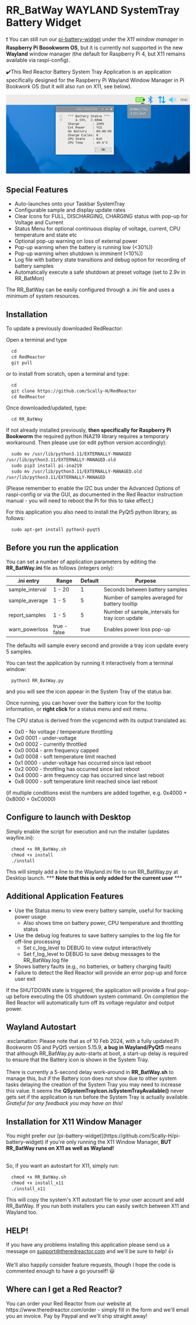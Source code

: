 <H1>RR_BatWay WAYLAND SystemTray Battery Widget</H1>

:exclamation: You can still run our [pi-battery-widget](https://github.com/Scally-H/pi-battery-widget) 
under the _X11 window manager_ in **Raspberry Pi Boookworm OS**, but it is currently not supported 
in the new **Wayland** window manager (the default for Raspberry Pi 4, but X11 remains available 
via raspi-config).

:heavy_check_mark:This Red Reactor Battery System Tray Application is an application specifically designed for
the Raspberry Pi Wayland Window Manager in Pi Bookwork OS (but it will also run on X11, see below).

![New RedReactor SystemTray widget for Bookworm Wayland](https://github.com/Scally-H/RedReactor/blob/main/RR_BatWay/RR_BatWay_Pi_%20Bookworm_Wayland.png "RedReactor on Raspbbery Pi Bookworm Wayland")

<H2> Special Features</H2>

- Auto-launches onto your Taskbar SystemTray
- Configurable sample and display update rates
- Clear Icons for FULL, DISCHARGING, CHARGING status with pop-up for Voltage and Current
- Status Menu for optional continuous display of voltage, current, CPU temperature and state etc
- Optional pop-up warning on loss of external power
- Pop-up warning when the battery is running low (<30%))
- Pop-up warning when shutdown is imminent (<10%))
- Log file with battery state transitions and debug option for recording of battery samples
- Automatically execute a safe shutdown at preset voltage (set to 2.9v in RR_BatMon)

The RR_BatWay can be easily configured through a .ini file and uses a minimum of system resources. 

<h2>Installation</h2>

To update a previously downloaded RedReactor:

Open a terminal and type

```
  cd
  cd RedReactor
  git pull
```
or to install from scratch, open a terminal and type:
```
  cd
  git clone https://github.com/Scally-H/RedReactor
  cd RedReactor
```
Once downloaded/updated, type:
```
  cd RR_BatWay
```

If not already installed previously, **then specifically for Raspberry Pi Bookworm** 
the required python INA219 library requires a temporary workaround. Then please use 
(or edit python version accordingly):
```
  sudo mv /usr/lib/python3.11/EXTERNALLY-MANAGED /usr/lib/python3.11/EXTERNALLY-MANAGED.old
  sudo pip3 install pi-ina219
  sudo mv /usr/lib/python3.11/EXTERNALLY-MANAGED.old /usr/lib/python3.11/EXTERNALLY-MANAGED
```
(Please remember to enable the I2C bus under the Advanced Options of raspi-config or via the GUI, 
as documented in the Red Reactor instruction manual - you will need to reboot the Pi for this to take effect.)

For this application you also need to install the PyQt5 python library, as follows:
```
  sudo apt-get install python3-pyqt5
```

<H2>Before you run the application </h2>

You can set a number of application parameters by editing the **RR_BatWay.ini** file as follows (integers only):

| .ini entry | Range | Default | Purpose |
| --- | --- | --- | --- |
| sample_interval | 1 - 20 | 1 | Seconds between battery samples |
| sample_average | 1 - 5 | 5 | Number of samples averaged for battery tooltip |
| report_samples | 1 - 5 | 5 | Number of sample_intervals for tray icon update |
| warn_powerloss | true - false | true | Enables power loss pop-up |

The defaults will sample every second and provide a tray icon update every 5 samples.

You can test the application by running it interactively from a terminal window:

```
  python3 RR_BatWay.py
```
and you will see the icon appear in the System Tray of the status bar.

Once running, you can hover over the battery icon for the tooltip information, or **right click** 
for a status menu and exit menu.

The CPU status is derived from the vcgencmd with its output translated as:

- 0x0      - No voltage / temperature throttling
- 0x0 0001 - under-voltage
- 0x0 0002 - currently throttled
- 0x0 0004 - arm frequency capped
- 0x0 0008 - soft temperature limit reached
- 0x1 0000 - under-voltage has occurred since last reboot
- 0x2 0000 - throttling has occurred since last reboot
- 0x4 0000 - arm frequency cap has occurred since last reboot
- 0x8 0000 - soft temperature limit reached since last reboot

(if multiple conditions exist the numbers are added together, e.g. 0x4000 + 0x8000 = 0xC0000)

<H2>Configure to launch with Desktop</h2>

Simply enable the script for execution and run the installer (updates wayfire.ini):
```
  chmod +x RR_BatWay.sh
  chmod +x install
  ./install
```

This will simply add a line to the Wayland.ini file to run RR_BatWay.py at Desktop launch.
*** **Note that this is only added for the current user** ***

<H2>Additional Application Features</H2>

* Use the Status menu to view every battery sample, useful for tracking power usage
   * Also shows time on battery power, CPU temperature and throttling status 
* Use the debug log features to save battery samples to the log file for off-line processing
   * Set c_log_level to DEBUG to view output interactively
   * Set f_log_level to DEBUG to save debug messages to the RR_BatWay.log file
* Shows battery faults (e.g., no batteries, or battery charging fault)
* Failure to detect the Red Reactor will provide an error pop-up and force user exit

If the SHUTDOWN state is triggered, the application will provide a final pop-up before executing
the OS shutdown system command. On completion the Red Reactor will automatically turn off its 
voltage regulator and output power.

<H2>Wayland Autostart</H2>
:exclamation: Please note that as of 10 Feb 2024, with a fully updated Pi Bookworm OS and 
PyQt5 version 5.15.9, <b>a bug in Wayland/PyQt5</b> means that although RR_BatWay.py auto-starts at boot, 
a start-up delay is required to ensure that the Battery icon is shown in the System Tray.<br>
<br>
There is currently a 5-second delay work-around in <b>RR_BatWay.sh</b> to manage this, but if the 
Battery icon does not show due to other system tasks delaying the creation of the System Tray 
you may need to increase this value. It seems the <b>QSystemTrayIcon.isSystemTrayAvailable()</b> 
never gets set if the application is run before the System Tray is actually available. 
<i>Grateful for any feedback you may have on this!</i>

<H2>Installation for X11 Window Manager</H2>
You might prefer our [pi-battery-widget](https://github.com/Scally-H/pi-battery-widget) if you're 
only running the X11 Window Manager, <b>BUT RR_BatWay runs on X11 as well as Wayland!</b><br>
<br>

So, if you want an autostart for X11, simply run:
```
  chmod +x RR_BatWay.sh
  chmod +x install_x11
  ./install_x11
``` 
This will copy the system's X11 autostart file to your user account and add RR_BatWay. If you run both 
installers you can easily switch between X11 and Wayland too.

<H2>HELP!</H2>

If you have any problems installing this application please send us a message on 
support@theredreactor.com and we'll be sure to help! :thumbsup:

We'll also happily consider feature requests, though I hope the code is commented enough to
have a go yourself! :smiley:

<H2>Where can I get a Red Reactor?</H2>
You can order your Red Reactor from our website at https://www.theredreactor.com/order - simply fill 
in the form and we'll email you an invoice. Pay by Paypal and we'll ship straight away!
